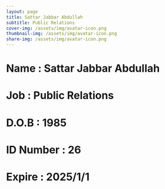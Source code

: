 ```yaml
---
layout: page
title: Sattar Jabbar Abdullah
subtitle: Public Relations
cover-img: /assets/img/avatar-icon.png
thumbnail-img: /assets/img/avatar-icon.png
share-img: /assets/img/avatar-icon.png
---
```


# Name : Sattar Jabbar Abdullah
# Job : Public Relations
# D.O.B : 1985
# ID Number : 26
# Expire : 2025/1/1
